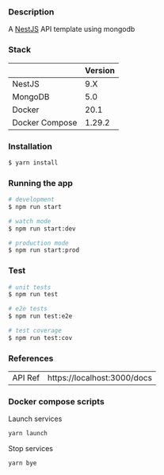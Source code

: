 ### Description

A [NestJS](https://nestjs.com) API template using mongodb

### Stack

|                 | Version |
| --------------- | ------- |
| NestJS          |   9.X   |
| MongoDB         |   5.0   |
| Docker          |   20.1  |
| Docker Compose  |  1.29.2 |

### Installation

```bash
$ yarn install
```

### Running the app

```bash
# development
$ npm run start

# watch mode
$ npm run start:dev

# production mode
$ npm run start:prod
```

### Test

```bash
# unit tests
$ npm run test

# e2e tests
$ npm run test:e2e

# test coverage
$ npm run test:cov
```

### References

|         |                                           |
| ------- | ----------------------------------------- |
| API Ref | https://localhost:3000/docs               |

### Docker compose scripts

Launch services
```bash
yarn launch
```

Stop services
```bash
yarn bye
```
